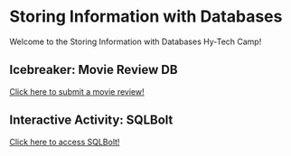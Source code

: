# Storing Information with Databases
Welcome to the Storing Information with Databases Hy-Tech Camp!

## Icebreaker: Movie Review DB
[Click here to submit a movie review!](https://movie-reviews-62s1.onrender.com/)

## Interactive Activity: SQLBolt
[Click here to access SQLBolt!](https://sqlbolt.com/)
